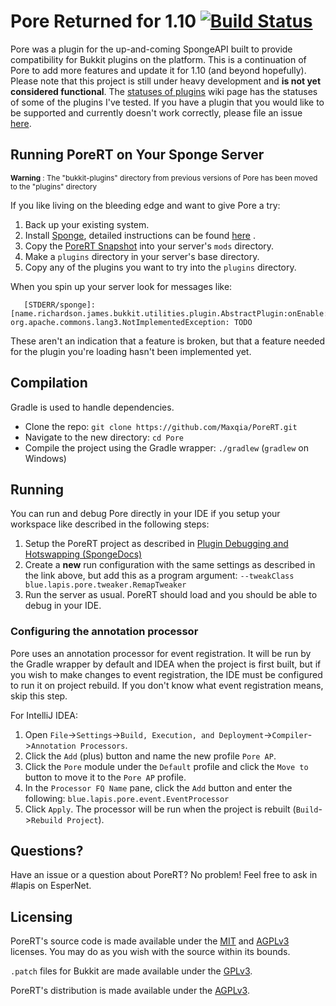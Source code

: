 # Pore Returned for 1.10 [![Build Status](https://jenkins.maxqia.com/buildStatus/icon?job=PoreRT-backport)](https://jenkins.maxqia.com/job/PoreRT-backport/)

Pore was a plugin for the up-and-coming SpongeAPI built to provide compatibility for Bukkit plugins on the platform.
This is a continuation of Pore to add more features and update it for 1.10 (and beyond hopefully).
Please note that this project is still under heavy development and **is not yet considered functional**.  The [statuses of plugins](https://github.com/Maxqia/PoreRT/wiki/Statuses-of-Plugins) wiki page has the statuses of some of the plugins I've tested. If you have a plugin that you would like to be supported and currently doesn't work correctly, please file an issue [here](https://github.com/Maxqia/PoreRT/issues).

## Running PoreRT on Your Sponge Server
<sup>**Warning** : The "bukkit-plugins" directory from previous versions of Pore has been moved to the "plugins" directory</sup>

If you like living on the bleeding edge and want to give Pore a try:

1. Back up your existing system.
2. Install [Sponge](https://www.spongepowered.org/), detailed instructions can be found [here](https://docs.spongepowered.org/en/server/getting-started/) .
3. Copy the [PoreRT Snapshot](https://jenkins.maxqia.com/job/PoreRT-backport/lastSuccessfulBuild/) into your server's `mods` directory.
4. Make a `plugins` directory in your server's base directory.
5. Copy any of the plugins you want to try into the `plugins` directory.

When you spin up your server look for messages like:

```
   [STDERR/sponge]: [name.richardson.james.bukkit.utilities.plugin.AbstractPlugin:onEnable:118]: org.apache.commons.lang3.NotImplementedException: TODO
```   

These aren't an indication that a feature is broken, but that a feature needed for the plugin you're loading hasn't been implemented yet.

## Compilation

Gradle is used to handle dependencies.

- Clone the repo: `git clone https://github.com/Maxqia/PoreRT.git`
- Navigate to the new directory: `cd Pore`
- Compile the project using the Gradle wrapper: `./gradlew` (`gradlew` on Windows)

## Running

You can run and debug Pore directly in your IDE if you setup your workspace like described in the following steps:

1. Setup the PoreRT project as described in
[Plugin Debugging and Hotswapping (SpongeDocs)](https://docs.spongepowered.org/en/plugin/debugging.html)
2. Create a **new** run configuration with the same settings as described in the link above, but add this as a program
argument: `--tweakClass blue.lapis.pore.tweaker.RemapTweaker`
3. Run the server as usual. PoreRT should load and you should be able to debug in your IDE.

### Configuring the annotation processor

Pore uses an annotation processor for event registration. It will be run by the Gradle wrapper by default and IDEA when
the project is first built, but if you wish to make changes to event registration, the IDE must be configured to run it
on project rebuild. If you don't know what event registration means, skip this step.

For IntelliJ IDEA:

1. Open `File`->`Settings`->`Build, Execution, and Deployment`->`Compiler`->`Annotation Processors`.
2. Click the `Add` (plus) button and name the new profile `Pore AP`.
3. Click the `Pore` module under the `Default` profile and click the `Move to` button to move it to the `Pore AP`
profile.
4. In the `Processor FQ Name` pane, click the `Add` button and enter the following:
`blue.lapis.pore.event.EventProcessor`
5. Click `Apply`. The processor will be run when the project is rebuilt (`Build`->`Rebuild Project`).

## Questions?

Have an issue or a question about PoreRT? No problem! Feel free to ask in #lapis on EsperNet.

## Licensing

PoreRT's source code is made available under the [MIT](http://opensource.org/licenses/MIT) and [AGPLv3](https://opensource.org/licenses/AGPL-3.0) licenses.
You may do as you wish with the source within its bounds.

`.patch` files for Bukkit are made available under the [GPLv3](http://opensource.org/licenses/gpl-3.0.html).

PoreRT's distribution is made available under the [AGPLv3](https://opensource.org/licenses/AGPL-3.0).
